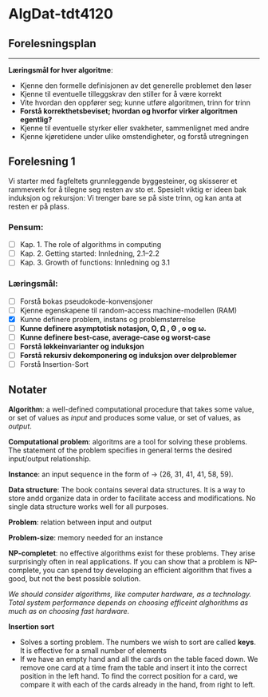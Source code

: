 # AlgDat-tdt4120

## Forelesningsplan
---

**Læringsmål for hver algoritme**:
- Kjenne den formelle definisjonen av det generelle problemet den løser
- Kjenne til eventuelle tilleggskrav den stiller for å være korrekt
- Vite hvordan den oppfører seg; kunne utføre algoritmen, trinn for trinn
- **Forstå korrekthetsbeviset; hvordan og hvorfor virker algoritmen egentlig?**
- Kjenne til eventuelle styrker eller svakheter, sammenlignet med andre
- Kjenne kjøretidene under ulike omstendigheter, og forstå utregningen

## Forelesning 1

Vi starter med fagfeltets grunnleggende byggesteiner, og skisserer et rammeverk for å tilegne seg resten av sto et. Spesielt viktig er ideen bak induksjon og rekursjon: Vi trenger bare se på siste trinn, og kan anta at resten er på plass.

### Pensum: 
- [ ] Kap. 1. The role of algorithms in computing
- [ ] Kap. 2. Getting started: Innledning, 2.1–2.2
- [ ] Kap. 3. Growth of functions: Innledning og 3.1

### Læringsmål:
- [ ] Forstå bokas pseudokode-konvensjoner
- [ ] Kjenne egenskapene til random-access machine-modellen (RAM)
- [x] Kunne definere problem, instans og problemstørrelse
- [ ] **Kunne definere asymptotisk notasjon, O, Ω , Θ , o og ω.**
- [ ] **Kunne definere best-case, average-case og worst-case**
- [ ] **Forstå løkkeinvarianter og induksjon**
- [ ] **Forstå rekursiv dekomponering og induksjon over delproblemer**
- [ ] Forstå Insertion-Sort

## Notater

**Algorithm**: a well-defined computational procedure that takes some value, or set of values as *input* and produces some value, or set of values, as *output*.

**Computational problem**: algoritms are a tool for solving these problems. The statement of the problem specifies in general terms the desired input/output relationship.

**Instance**: an input sequence in the form of -> (26, 31, 41, 41, 58, 59).

**Data structure**: The book contains several data structures. It is a way to store andd organize data in order to facilitate access and modifications. No single data structure works well for all purposes.

**Problem**: relation between input and output

**Problem-size**: memory needed for an instance

**NP-completet**: no effective algorithms exist for these problems. They arise surprisingly often in real applications. If you can show that a problem is NP-complete, you can spend toy developing an efficient algorithm that fives a good, but not the best possible solution.

*We should consider algorithms, like computer hardware, as a technology. Total system performance depends on choosing efficeint alghorithms as much as on choosing fast hardware.*

**Insertion sort**

- Solves a sorting problem. The numbers we wish to sort are called **keys**. It is effective for a small number of elements
- If we have an empty hand and all the cards on the table faced down. We remove one card at a time fram the table and insert it into the correct position in the left hand. To find the correct position for a card, we compare it with each of the cards already in the hand, from right to left.
